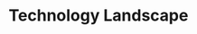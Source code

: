 ---
layout: sub-service
order: 3
title: "Technology Landscape"
parent: "Digital Strategy and Technology"
description: "SLKone's Technology Landscape services help you navigate the ever-evolving technology environment, ensuring you adopt the right tools and innovations to stay competitive."
intro: "[Introductory text from Siteplanning-SLKone.md aligned with Technology Landscape.]"
approach: "We conduct a thorough analysis of current and emerging technologies relevant to your industry. Our team helps you understand how these technologies can impact your business and identifies those that offer the greatest potential for enhancing your operations and competitive edge. We provide strategic recommendations to integrate these technologies effectively into your business processes."
intro: "Navigating the technology landscape, SLKone helps you adopt the right tools and innovations to maintain a competitive edge."
focus_areas:
  - title: "Technology Trend Analysis"
    content: "Stay informed about emerging technologies and their potential impact on your industry."
    icon: "fa-wave-square"
  - title: "Competitive Technology Benchmarking"
    content: "Compare your technology stack against industry leaders to identify strengths and gaps."
    icon: "fa-ranking-star"
  - title: "Technology Adoption Strategy"
    content: "Develop strategies for the effective adoption and integration of new technologies."
    icon: "fa-microchip"
  - title: "Vendor Evaluation and Selection"
    content: "Assess and select the right technology vendors to support your strategic goals."
    icon: "fa-user-check"
  - title: "Digital Transformation Planning"
    content: "Create comprehensive plans for transforming your business through technology."
    icon: "fa-wand-magic-sparkles"
why_choose:
  - "In-Depth Technology Analysis"
  - "Strategic Technology Recommendations"
  - "Expertise in Technology Integration"
  - "Comprehensive Vendor Evaluation"
  - "Supportive Digital Transformation Planning"
cta: "Contact us to navigate the technology landscape and adopt the innovations that will drive your business forward."
icon: "fa-image-landscape"
color: "plum"
image: "/assets/images/backgrounds/technology-landscape.webp"
permalink: /services/digital-strategy-and-technology/technology-landscape
redirect_to: /services/digital-strategy-and-technology#technology-landscape
---